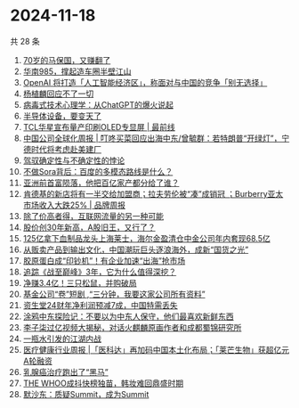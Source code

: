 # 2024-11-18

共 28 条

<!-- BEGIN 36KR -->
<!-- 最后更新时间 2024-11-18 06:13:35 +0800 -->
1. [70岁的马保国，又赚翻了](https://36kr.com/p/3038643267170562)
1. [华南985，撑起造车圈半壁江山](https://36kr.com/p/3039916922613768)
1. [OpenAI 将打造「人工智能经济区」，称面对与中国的竞争「别无选择」](https://36kr.com/p/3038540899250184)
1. [杨植麟回应不了一切](https://36kr.com/p/3040100048596995)
1. [病毒式技术心理学：从ChatGPT的爆火说起](https://36kr.com/p/3035000509411588)
1. [半导体设备，要变天了](https://36kr.com/p/3038556218700039)
1. [TCL华星宣布量产印刷OLED专显屏 | 最前线](https://36kr.com/p/3039812495225089)
1. [中国公司全球化周报 | 叮咚买菜回应出海中东/曾毓群：若特朗普“开绿灯”，宁德时代将考虑赴美建厂](https://36kr.com/p/3034514117472512)
1. [驾驭确定性与不确定性的悖论](https://36kr.com/p/3032022421451013)
1. [不做Sora背后：百度的多模态路线是什么？](https://36kr.com/p/3038613079289862)
1. [亚洲前首富陨落，他把百亿家产都分给了谁？](https://36kr.com/p/3038545964593158)
1. [肯德基的新店将有一半交给加盟商；拉夫劳伦被“凑”成销冠 ；Burberry亚太市场收入大跌25% | 品牌周报](https://36kr.com/p/3040021398860035)
1. [除了价高者得，互联网流量的另一种可能](https://36kr.com/p/3032835965300998)
1. [股价创30年新高，A股旧王，又行了？](https://36kr.com/p/3037620719415553)
1. [125亿拿下血制品龙头上海莱士，海尔金盈清仓中金公司年内套现68.5亿](https://36kr.com/p/3038789166887177)
1. [从贩卖产品到输出文化，中国潮玩巨头逐浪海外，成新“国货之光”](https://36kr.com/p/3038789410910470)
1. [胶原蛋白成“印钞机”！有企业加速“出海”抢市场](https://36kr.com/p/3038510582820868)
1. [追踪《战至巅峰》3年，它为什么值得深挖？](https://36kr.com/p/3015861866673289)
1. [净赚3.4亿！三只松鼠，并购破局](https://36kr.com/p/3015804849681284)
1. [基金公司“卷”短剧 ,“三分钟，我要这家公司所有资料”](https://36kr.com/p/3038454211538944)
1. [资生堂24财年净利润预减7成，中国特需丢失](https://36kr.com/p/3031425849189888)
1. [涂鸦中东探险记：不要以为中东人保守，他们最喜欢新鲜东西](https://36kr.com/p/3038545403015172)
1. [李子柒过亿视频大揭秘，对话火麒麟原画作者和成都蜀锦研究所](https://36kr.com/p/3035623626748164)
1. [一瓶水引发的江湖内战](https://36kr.com/p/3017681861407875)
1. [医疗健康行业周报 |「医科达」再加码中国本土化布局；「莱芒生物」获超亿元A轮融资](https://36kr.com/p/3040304147165443)
1. [乳腺癌治疗跑出了“黑马”](https://36kr.com/p/3039013270204423)
1. [THE WHOO成抖快榜独苗，韩妆难回鼎盛时期](https://36kr.com/p/3038958045475079)
1. [默沙东：质疑Summit，成为Summit](https://36kr.com/p/3037660836835337)
<!-- END 36KR -->